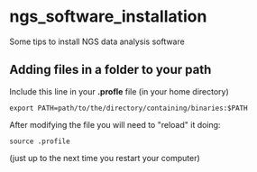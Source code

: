 ngs_software_installation
=========================

Some tips to install NGS data analysis software



Adding files in a folder to your path
--------------------------------------

Include this line in your __.profle__ file (in your home directory)

    export PATH=path/to/the/directory/containing/binaries:$PATH

After modifying the file you will need to "reload" it doing:

    source .profile

(just up to the next time you restart your computer)
